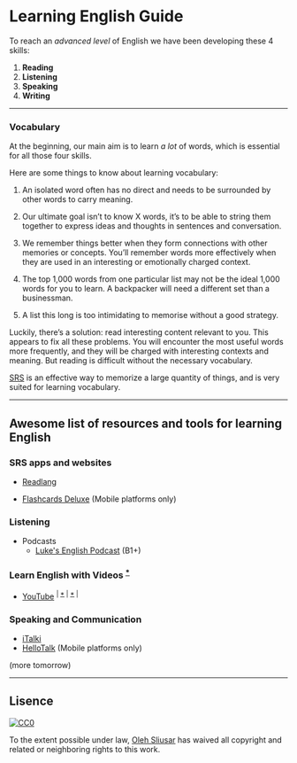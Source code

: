 # Learning English Guide




To reach an *advanced level* of English we have been developing these 4 skills:

1. **Reading**
2. **Listening**
3. **Speaking**
4. **Writing**

---

### Vocabulary

At the beginning, our main aim is to learn *a lot* of words, which is essential for all those four skills.

Here are some things to know about learning vocabulary:

1. An isolated word often has no direct and needs to be surrounded by other words to carry meaning.

2. Our ultimate goal isn’t to know X words, it’s to be able to string them together to express ideas and thoughts in sentences and conversation.

3. We remember things better when they form connections with other memories or concepts. You’ll remember words more effectively when they are used in an interesting or emotionally charged context.

4. The top 1,000 words from one particular list may not be the ideal 1,000 words for you to learn. A backpacker will need a different set than a businessman.

5. A list this long is too intimidating to memorise without a good strategy.

Luckily, there’s a solution: read interesting content relevant to you. This appears to fix all these problems. You will encounter the most useful words more frequently, and they will be charged with interesting contexts and meaning. But reading is difficult without the necessary vocabulary.

[SRS](https://en.wikipedia.org/wiki/SRS) is an effective way to memorize a large quantity of things, and is very suited for learning vocabulary.

---

## Awesome list of resources and tools for learning English

### SRS apps and websites

- [Readlang](http://readlang.com)

- [Flashcards Deluxe](http://orangeorapple.com/Flashcards/) (Mobile platforms only)



### Listening
- Podcasts
  - [Luke's English Podcast](http://teacherluke.co.uk)  (B1+)



### Learn English with Videos <sup>[*][1]</sup>

- [YouTube](https://www.youtube.com/?gl=GB) <sup>| [*][2] | [*][3] |</sup>



### Speaking and Communication

- [iTalki](https://www.italki.com)
- [HelloTalk](http://www.hellotalk.com)  (Mobile platforms only)


(more tomorrow)

---

## Lisence

[![CC0](http://mirrors.creativecommons.org/presskit/buttons/88x31/svg/cc-zero.svg)](https://creativecommons.org/publicdomain/zero/1.0/)

To the extent possible under law, [Oleh Sliusar](http://olehsliusar.com) has waived all copyright and related or neighboring rights to this work.

[1]: https://www.quora.com/What-is-the-best-way-to-learn-a-foreign-language-using-YouTube/answer/Oleh-Sliusar?srid=upjL5 "How To Learn With The Videos"
[2]: https://www.quora.com/What-are-good-YouTube-channels-to-learn-English-language/answer/Oleh-Sliusar?srid=upjL5 "What are good YouTube channels to learn English language?"
[3]: https://www.quora.com/What-is-the-best-way-to-filter-English-only-results-when-searching-on-Youtube/answer/Oleh-Sliusar?srid=upjL5 "How to set English as a default language on YouTube"
